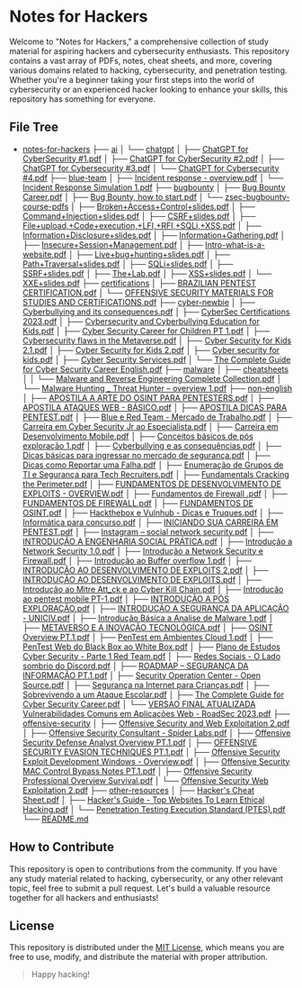 # Notes for Hackers

Welcome to "Notes for Hackers," a comprehensive collection of study material for aspiring hackers and cybersecurity enthusiasts. This repository contains a vast array of PDFs, notes, cheat sheets, and more, covering various domains related to hacking, cybersecurity, and penetration testing. Whether you're a beginner taking your first steps into the world of cybersecurity or an experienced hacker looking to enhance your skills, this repository has something for everyone.

## File Tree

- [notes-for-hackers](./)
  ├── [ai](./ai)
  │   └── [chatgpt](./ai/chatgpt)
  │       ├── [ChatGPT for CyberSecurity #1.pdf](./ai/chatgpt/ChatGPT%20for%20CyberSecurity%20%231.pdf)
  │       ├── [ChatGPT for CyberSecurity #2.pdf](./ai/chatgpt/ChatGPT%20for%20CyberSecurity%20%232.pdf)
  │       ├── [ChatGPT for Cybersecurity #3.pdf](./ai/chatgpt/ChatGPT%20for%20Cybersecurity%20%233.pdf)
  │       └── [ChatGPT for Cybersecurity #4.pdf](./ai/chatgpt/ChatGPT%20for%20Cybersecurity%20%234.pdf)
  ├── [blue-team](./blue-team)
  │   ├── [Incident response - overview.pdf](./blue-team/Incident%20response%20-%20overview.pdf)
  │   └── [Incident Response Simulation 1.pdf](./blue-team/Incident%20Response%20Simulation%201.pdf)
  ├── [bugbounty](./bugbounty)
  │   ├── [Bug Bounty Career.pdf](./bugbounty/Bug%20Bounty%20Career.pdf)
  │   ├── [Bug Bounty, how to start.pdf](./bugbounty/Bug%20Bounty%2C%20how%20to%20start.pdf)
  │   └── [zsec-bugbounty-course-pdfs](./bugbounty/zsec-bugbounty-course-pdfs)
  │       ├── [Broken+Access+Control+slides.pdf](./bugbounty/zsec-bugbounty-course-pdfs/Broken%2BAccess%2BControl%2Bslides.pdf)
  │       ├── [Command+Injection+slides.pdf](./bugbounty/zsec-bugbounty-course-pdfs/Command%2BInjection%2Bslides.pdf)
  │       ├── [CSRF+slides.pdf](./bugbounty/zsec-bugbounty-course-pdfs/CSRF%2Bslides.pdf)
  │       ├── [File+upload,+Code+execution,+LFI,+RFI,+SQLi,+XSS.pdf](./bugbounty/zsec-bugbounty-course-pdfs/File%2Bupload%2C%2BCode%2Bexecution%2C%2BLFI%2C%2BRFI%2C%2BSQLi%2C%2BXSS.pdf)
  │       ├── [Information+Disclosure+slides.pdf](./bugbounty/zsec-bugbounty-course-pdfs/Information%2BDisclosure%2Bslides.pdf)
  │       ├── [Information+Gathering.pdf](./bugbounty/zsec-bugbounty-course-pdfs/Information%2BGathering.pdf)
  │       ├── [Insecure+Session+Management.pdf](./bugbounty/zsec-bugbounty-course-pdfs/Insecure%2BSession%2BManagement.pdf)
  │       ├── [Intro-what-is-a-website.pdf](./bugbounty/zsec-bugbounty-course-pdfs/Intro-what-is-a-website.pdf)
  │       ├── [Live+bug+hunting+slides.pdf](./bugbounty/zsec-bugbounty-course-pdfs/Live%2Bbug%2Bhunting%2Bslides.pdf)
  │       ├── [Path+Traversal+slides.pdf](./bugbounty/zsec-bugbounty-course-pdfs/Path%2BTraversal%2Bslides.pdf)
  │       ├── [SQLi+slides.pdf](./bugbounty/zsec-bugbounty-course-pdfs/SQLi%2Bslides.pdf)
  │       ├── [SSRF+slides.pdf](./bugbounty/zsec-bugbounty-course-pdfs/SSRF%2Bslides.pdf)
  │       ├── [The+Lab.pdf](./bugbounty/zsec-bugbounty-course-pdfs/The%2BLab.pdf)
  │       ├── [XSS+slides.pdf](./bugbounty/zsec-bugbounty-course-pdfs/XSS%2Bslides.pdf)
  │       └── [XXE+slides.pdf](./bugbounty/zsec-bugbounty-course-pdfs/XXE%2Bslides.pdf)
  ├── [certifications](./certifications)
  │   ├── [BRAZILIAN PENTEST CERTIFICATION.pdf](./certifications/BRAZILIAN%20PENTEST%20CERTIFICATION.pdf)
  │   └── [OFFENSIVE SECURITY MATERIALS FOR STUDIES AND CERTIFICATIONS.pdf](./certifications/OFFENSIVE%20SECURITY%20MATERIALS%20FOR%20STUDIES%20AND%20CERTIFICATIONS.pdf)
  ├── [cyber-newbie](./cyber-newbie)
  │   ├── [Cyberbullying and its consequences.pdf](./cyber-newbie/Cyberbullying%20and%20its%20consequences.pdf)
  │   ├── [CyberSec Certifications 2023.pdf](./cyber-newbie/CyberSec%20Certifications%202023.pdf)
  │   ├── [Cybersecurity and Cyberbullying Education for Kids.pdf](./cyber-newbie/Cybersecurity%20and%20Cyberbullying%20Education%20for%20Kids.pdf)
  │   ├── [Cyber Security Career for Children PT 1.pdf](./cyber-newbie/Cyber%20Security%20Career%20for%20Children%20PT%201.pdf)
  │   ├── [Cybersecurity flaws in the Metaverse.pdf](./cyber-newbie/Cybersecurity%20flaws%20in%20the%20Metaverse.pdf)
  │   ├── [Cyber Security for Kids 2.1.pdf](./cyber-newbie/Cyber%20Security%20for%20Kids%202.1.pdf)
  │   ├── [Cyber Security for Kids 2.pdf](./cyber-newbie/Cyber%20Security%20for%20Kids%202.pdf)
  │   ├── [Cyber security for kids.pdf](./cyber-newbie/Cyber%20%E2%80%8B%E2%80%8Bsecurity%20for%20kids.pdf)
  │   ├── [Cyber Security Services.pdf](./cyber-newbie/Cyber%20Security%20Services.pdf)
  │   └── [The Complete Guide for Cyber Security Career English.pdf](./cyber-newbie/The%20Complete%20Guide%20for%20Cyber%20Security%20Career%20English.pdf)
  ├── [malware](./malware)
  │   ├── [cheatsheets](./malware/cheatsheets)
  │   │   └── [Malware and Reverse Engineering Complete Collection.pdf](./malware/cheatsheets/Malware%20and%20Reverse%20Engineering%20Complete%20Collection.pdf)
  │   └── [Malware Hunting _ Threat Hunter – overview 1.pdf](./malware/Malware%20Hunting%20_%20Threat%20Hunter%20%E2%80%93%20overview%201.pdf)
  ├── [non-english](./non-english)
  │   ├── [APOSTILA A ARTE DO OSINT PARA PENTESTERS.pdf](./non-english/APOSTILA%20A%20ARTE%20DO%20OSINT%20PARA%20PENTESTERS.pdf)
  │   ├── [APOSTILA ATAQUES WEB - BÁSICO.pdf](./non-english/APOSTILA%20ATAQUES%20WEB%20-%20B%C3%81SICO.pdf)
  │   ├── [APOSTILA DICAS PARA PENTEST.pdf](./non-english/APOSTILA%20DICAS%20PARA%20PENTEST.pdf)
  │   ├── [Blue e Red Team - Mercado de Trabalho.pdf](./non-english/Blue%20e%20Red%20Team%20-%20Mercado%20de%20Trabalho.pdf)
  │   ├── [Carreira em Cyber Security Jr ao Especialista.pdf](./non-english/Carreira%20em%20Cyber%20Security%20Jr%20ao%20Especialista.pdf)
  │   ├── [Carreira em Desenvolvimento Mobile.pdf](./non-english/Carreira%20em%20Desenvolvimento%20Mobile.pdf)
  │   ├── [Conceitos básicos de pós exploração 1.pdf](./non-english/Conceitos%20b%C3%A1sicos%20de%20p%C3%B3s%20explora%C3%A7%C3%A3o%201.pdf)
  │   ├── [Cyberbullying e as consequências.pdf](./non-english/Cyberbullying%20e%20as%20consequ%C3%AAncias.pdf)
  │   ├── [Dicas básicas para ingressar no mercado de segurança.pdf](./non-english/Dicas%20b%C3%A1sicas%20para%20ingressar%20no%20mercado%20de%20seguran%C3%A7a.pdf)
  │   ├── [Dicas como Reportar uma Falha.pdf](./non-english/Dicas%20como%20Reportar%20uma%20Falha.pdf)
  │   ├── [Enumeração de Grupos de TI e Segurança para Tech Recruiters.pdf](./non-english/Enumera%C3%A7%C3%A3o%20de%20Grupos%20de%20TI%20e%20Seguran%C3%A7a%20para%20Tech%20Recruiters.pdf)
  │   ├── [Fundamentals Cracking the Perimeter.pdf](./non-english/Fundamentals%20Cracking%20the%20Perimeter.pdf)
  │   ├── [FUNDAMENTOS DE DESENVOLVIMENTO DE EXPLOITS - OVERVIEW.pdf](./non-english/FUNDAMENTOS%20DE%20DESENVOLVIMENTO%20DE%20EXPLOITS%20-%20OVERVIEW.pdf)
  │   ├── [Fundamentos de Firewall .pdf](./non-english/Fundamentos%20de%20Firewall%20.pdf)
  │   ├── [FUNDAMENTOS DE FIREWALL.pdf](./non-english/FUNDAMENTOS%20DE%20FIREWALL.pdf)
  │   ├── [FUNDAMENTOS DE OSINT.pdf](./non-english/FUNDAMENTOS%20DE%20OSINT.pdf)
  │   ├── [Hackthebox e Vulnhub - Dicas e Truques.pdf](./non-english/Hackthebox%20e%20Vulnhub%20-%20Dicas%20e%20Truques.pdf)
  │   ├── [Informática para concurso.pdf](./non-english/Inform%C3%A1tica%20para%20concurso.pdf)
  │   ├── [INICIANDO SUA CARREIRA EM PENTEST.pdf](./non-english/INICIANDO%20SUA%20CARREIRA%20EM%20PENTEST.pdf)
  │   ├── [Instagram – social network security.pdf](./non-english/Instagram%20%E2%80%93%20social%20network%20security.pdf)
  │   ├── [INTRODUÇÃO A ENGENHARIA SOCIAL PRÁTICA.pdf](./non-english/INTRODU%C3%87%C3%83O%20A%20ENGENHARIA%20SOCIAL%20PR%C3%81TICA.pdf)
  │   ├── [Introdução a Network Security 1.0.pdf](./non-english/Introdu%C3%A7%C3%A3o%20a%20Network%20Security%201.0.pdf)
  │   ├── [Introdução a Network Security e Firewall.pdf](./non-english/Introdu%C3%A7%C3%A3o%20a%20Network%20Security%20e%20Firewall.pdf)
  │   ├── [Introdução ao Buffer overflow 1.pdf](./non-english/Introdu%C3%A7%C3%A3o%20ao%20Buffer%20overflow%201.pdf)
  │   ├── [INTRODUÇÃO AO DESENVOLVIMENTO DE EXPLOITS 2.pdf](./non-english/INTRODU%C3%87%C3%83O%20AO%20DESENVOLVIMENTO%20DE%20EXPLOITS%202.pdf)
  │   ├── [INTRODUÇÃO AO DESENVOLVIMENTO DE EXPLOITS.pdf](./non-english/INTRODU%C3%87%C3%83O%20AO%20DESENVOLVIMENTO%20DE%20EXPLOITS.pdf)
  │   ├── [Introdução ao Mitre Att_ck e ao Cyber Kill Chain.pdf](./non-english/Introdu%C3%A7%C3%A3o%20ao%20Mitre%20Att_ck%20e%20ao%20Cyber%20Kill%20Chain.pdf)
  │   ├── [Introdução ao pentest mobile PT-1.pdf](./non-english/Introdu%C3%A7%C3%A3o%20ao%20pentest%20mobile%20PT-1.pdf)
  │   ├── [INTRODUÇÃO A PÓS EXPLORAÇÃO.pdf](./non-english/INTRODU%C3%87%C3%83O%20A%20P%C3%93S%20EXPLORA%C3%87%C3%83O.pdf)
  │   ├── [INTRODUÇÃO A SEGURANÇA DA APLICAÇÃO - UNICIV.pdf](./non-english/INTRODU%C3%87%C3%83O%20A%20SEGURAN%C3%87A%20DA%20APLICA%C3%87%C3%83O%20-%20UNICIV.pdf)
  │   ├── [Introdução Básica a Analise de Malware 1.pdf](./non-english/Introdu%C3%A7%C3%A3o%20B%C3%A1sica%20a%20Analise%20de%20Malware%201.pdf)
  │   ├── [METAVERSO E A INOVAÇÃO TECNOLÓGICA.pdf](./non-english/METAVERSO%20E%20A%20INOVA%C3%87%C3%83O%20TECNOL%C3%93GICA.pdf)
  │   ├── [OSINT Overview PT.1.pdf](./non-english/OSINT%20Overview%20PT.1.pdf)
  │   ├── [PenTest em Ambientes Cloud 1.pdf](./non-english/PenTest%20em%20Ambientes%20Cloud%201.pdf)
  │   ├── [PenTest Web do Black Box ao White Box.pdf](./non-english/PenTest%20Web%20do%20Black%20Box%20ao%20White%20Box.pdf)
  │   ├── [Plano de Estudos Cyber Security -  Parte 1 Red Team.pdf](./non-english/Plano%20de%20Estudos%20Cyber%20Security%20-%20%20Parte%201%20Red%20Team.pdf)
  │   ├── [Redes Sociais - O Lado sombrio do Discord.pdf](./non-english/Redes%20Sociais%20-%20O%20Lado%20sombrio%20do%20Discord.pdf)
  │   ├── [ROADMAP – SEGURANÇA DA INFORMAÇÃO PT.1.pdf](./non-english/ROADMAP%20%E2%80%93%20SEGURAN%C3%87A%20DA%20INFORMA%C3%87%C3%83O%20PT.1.pdf)
  │   ├── [Security Operation Center - Open Source.pdf](./non-english/Security%20Operation%20Center%20-%20Open%20Source.pdf)
  │   ├── [Segurança na Internet para Crianças.pdf](./non-english/Seguran%C3%A7a%20na%20Internet%20para%20Crian%C3%A7as.pdf)
  │   ├── [Sobrevivendo a um Ataque Escolar.pdf](./non-english/Sobrevivendo%20a%20um%20Ataque%20Escolar.pdf)
  │   ├── [The Complete Guide for Cyber Security Career.pdf](./non-english/The%20Complete%20Guide%20for%20Cyber%20Security%20Career.pdf)
  │   └── [VERSAO FINAL ATUALIZADA Vulnerabilidades Comuns em Aplicações Web - RoadSec 2023.pdf](./non-english/[VERSAO%20FINAL%20ATUALIZADA]%20Vulnerabilidades%20Comuns%20em%20Aplica%C3%A7%C3%B5es%20Web%20-%20RoadSec%202023.pdf)
  ├── [offensive-security](./offensive-security)
  │   ├── [Offensive Security and Web Exploitation 2.pdf](./offensive-security/Offensive%20Security%20and%20Web%20Exploitation%202.pdf)
  │   ├── [Offensive Security Consultant - Spider Labs.pdf](./offensive-security/Offensive%20Security%20Consultant%20-%20Spider%20Labs.pdf)
  │   ├── [Offensive Security Defense Analyst Overview PT.1.pdf](./offensive-security/Offensive%20Security%20Defense%20Analyst%20Overview%20PT.1.pdf)
  │   ├── [OFFENSIVE SECURITY EVASION TECHNIQUES PT.1.pdf](./offensive-security/OFFENSIVE%20SECURITY%20EVASION%20TECHNIQUES%20PT.1.pdf)
  │   ├── [Offensive Security Exploit Development Windows - Overview.pdf](./offensive-security/Offensive%20Security%20Exploit%20Development%20Windows%20-%20Overview.pdf)
  │   ├── [Offensive Security MAC Control Bypass Notes PT.1.pdf](./offensive-security/Offensive%20Security%20MAC%20Control%20Bypass%20Notes%20PT.1.pdf)
  │   ├── [Offensive Security Professional Overview Survival.pdf](./offensive-security/Offensive%20Security%20Professional%20Overview%20Survival.pdf)
  │   └── [Offensive Security Web Exploitation 2.pdf](./offensive-security/Offensive%20Security%20Web%20Exploitation%202.pdf)
  ├── [other-resources](./other-resources)
  │   ├── [Hacker&#39;s Cheat Sheet.pdf](./other-resources/Hacker's%20Cheat%20Sheet.pdf)
  │   ├── [Hacker&#39;s Guide - Top Websites To Learn Ethical Hacking.pdf](./other-resources/Hacker's%20Guide%20-%20Top%20Websites%20To%20Learn%20Ethical%20Hacking.pdf)
  │   └── [Penetration Testing Execution Standard (PTES).pdf](./other-resources/Penetration%20Testing%20Execution%20Standard%20(PTES).pdf)
  └── [README.md](./README.md)

## How to Contribute

This repository is open to contributions from the community. If you have any study material related to hacking, cybersecurity, or any other relevant topic, feel free to submit a pull request. Let's build a valuable resource together for all hackers and enthusiasts!

## License

This repository is distributed under the [MIT License](LICENSE), which means you are free to use, modify, and distribute the material with proper attribution.

> Happy hacking!
